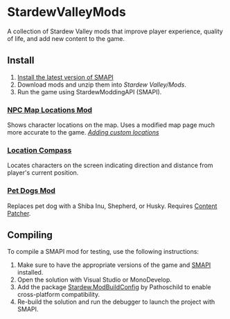 # StardewValleyMods
A collection of Stardew Valley mods that improve player experience, quality of life, and add new content to the game.

## Install
1. [Install the latest version of SMAPI](https://smapi.io)
2. Download mods and unzip them into *Stardew Valley/Mods*.
3. Run the game using StardewModdingAPI (SMAPI).

### [NPC Map Locations Mod](https://www.nexusmods.com/stardewvalley/mods/239)
Shows character locations on the map. Uses a modified map page much more accurate to the game.
*[Adding custom locations](https://github.com/Bouhm/stardew-valley-mods/tree/master/NPCMapLocations)*

### [Location Compass](https://www.nexusmods.com/stardewvalley/mods/3045)
Locates characters on the screen indicating direction and distance from player's current position.

### [Pet Dogs Mod](https://www.nexusmods.com/stardewvalley/mods/570)
Replaces pet dog with a Shiba Inu, Shepherd, or Husky.
Requires [Content Patcher]("https://www.nexusmods.com/stardewvalley/mods/1915").

## Compiling
To compile a SMAPI mod for testing, use the following instructions:

1. Make sure to have the appropriate versions of the game and [SMAPI](https://smapi.io) installed.
2. Open the solution with Visual Studio or MonoDevelop.
3. Add the package [Stardew.ModBuildConfig](https://www.nuget.org/packages/Pathoschild.Stardew.ModBuildConfig) by Pathoschild to enable cross-platform compatibility.
4. Re-build the solution and run the debugger to launch the project with SMAPI.
